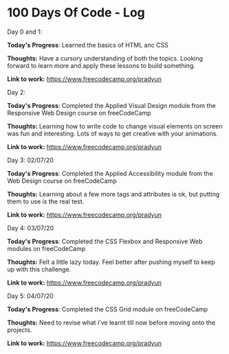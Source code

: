 # 100 Days Of Code - Log

Day 0 and 1: 

**Today's Progress**: Learned the basics of HTML anc CSS

**Thoughts:** Have a cursory understanding of both the topics. Looking forward to learn more and apply these lessons to build something.

**Link to work:** https://www.freecodecamp.org/pradyun

Day 2: 

**Today's Progress**: Completed the Applied Visual Design module from the Responsive Web Design course on freeCodeCamp

**Thoughts:** Learning how to write code to change visual elements on screen was fun and interesting. Lots of ways to get creative with your animations. 

**Link to work:** https://www.freecodecamp.org/pradyun

Day 3: 02/07/20

**Today's Progress**: Completed the Applied Accessibility module from the Web Design course on freeCodeCamp

**Thoughts:** Learning about a few more tags and attributes is ok, but putting them to use is the real test.

**Link to work:** https://www.freecodecamp.org/pradyun

Day 4: 03/07/20

**Today's Progress**: Completed the CSS Flexbox and Responsive Web modules on freeCodeCamp

**Thoughts:** Felt a little lazy today. Feel better after pushing myself to keep up with this challenge.

**Link to work:** https://www.freecodecamp.org/pradyun


Day 5: 04/07/20

**Today's Progress**: Completed the CSS Grid module on freeCodeCamp

**Thoughts:** Need to revise what i've learnt till now before moving onto the projects.

**Link to work:** https://www.freecodecamp.org/pradyun
